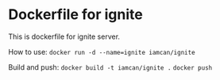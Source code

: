 Dockerfile for ignite
===

This is dockerfile for ignite server.

How to use:
`docker run -d --name=ignite iamcan/ignite`

Build and push:
`docker build -t iamcan/ignite .`
`docker push`

